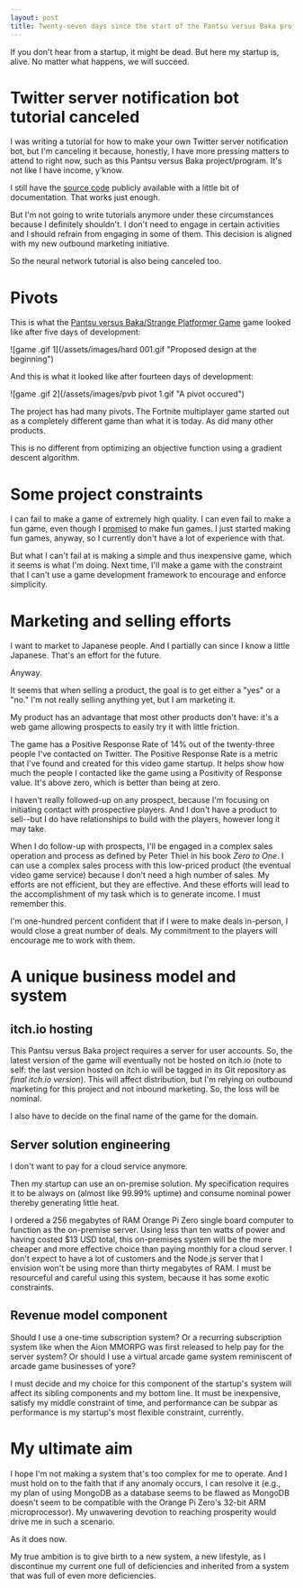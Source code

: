 ```yaml
---
layout: post
title: Twenty-seven days since the start of the Pantsu versus Baka project
---
```


If you don't hear from a startup, it might be dead. But here my startup is, alive. No matter what happens, we will succeed.

# Twitter server notification bot tutorial canceled

I was writing a tutorial for how to make your own Twitter server notification bot, but I'm canceling it because, honestly, I have more pressing matters to attend to right now, such as this Pantsu versus Baka project/program. It's not like I have income, y'know.

I still have the [source code](https://github.com/webDva/Twitter-Server-Notifications-Bot) publicly available with a little bit of documentation. That works just enough.

But I'm not going to write tutorials anymore under these circumstances because I definitely shouldn't. I don't need to engage in certain activities and I should refrain from engaging in some of them. This decision is aligned with my new outbound marketing initiative.

So the neural network tutorial is also being canceled too.

# Pivots

This is what the [Pantsu versus Baka/Strange Platformer Game](https://webdva.itch.io/pantsu-versus-baka) game looked like after five days of development:

![game .gif 1](/assets/images/hard 001.gif "Proposed design at the beginning")

And this is what it looked like after fourteen days of development:

![game .gif 2](/assets/images/pvb pivot 1.gif "A pivot occured")

The project has had many pivots. The Fortnite multiplayer game started out as a completely different game than what it is today. As did many other products.

This is no different from optimizing an objective function using a gradient descent algorithm.

# Some project constraints

I can fail to make a game of extremely high quality. I can even fail to make a fun game, even though I [promised](https://webdva.itch.io/kawaii-ketchup/devlog/40605/i-succeeded-while-making-this-game) to make fun games. I just started making fun games, anyway, so I currently don't have a lot of experience with that.

But what I can't fail at is making a simple and thus inexpensive game, which it seems is what I'm doing. Next time, I'll make a game with the constraint that I can't use a game development framework to encourage and enforce simplicity.

# Marketing and selling efforts

I want to market to Japanese people. And I partially can since I know a little Japanese. That's an effort for the future.

Anyway.

It seems that when selling a product, the goal is to get either a "yes" or a "no." I'm not really selling anything yet, but I am marketing it.

My product has an advantage that most other products don't have: it's a web game allowing prospects to easily try it with little friction.

The game has a Positive Response Rate of 14% out of the twenty-three people I've contacted on Twitter. The Positive Response Rate is a metric that I've found and created for this video game startup. It helps show how much the people I contacted like the game using a Positivity of Response value. It's above zero, which is better than being at zero.

I haven't really followed-up on any prospect, because I'm focusing on initiating contact with prospective players. And I don't have a product to sell--but I do have relationships to build with the players, however long it may take.

When I do follow-up with prospects, I'll be engaged in a complex sales operation and process as defined by Peter Thiel in his book *Zero to One*. I can use a complex sales process with this low-priced product (the eventual video game service) because I don't need a high number of sales. My efforts are not efficient, but they are effective. And these efforts will lead to the accomplishment of my task which is to generate income. I must remember this.

I'm one-hundred percent confident that if I were to make deals in-person, I would close a great number of deals. My commitment to the players will encourage me to work with them.

# A unique business model and system

## itch.io hosting

This Pantsu versus Baka project requires a server for user accounts. So, the latest version of the game will eventually not be hosted on itch.io (note to self: the last version hosted on itch.io will be tagged in its Git repository as *final itch.io version*). This will affect distribution, but I'm relying on outbound marketing for this project and not inbound marketing. So, the loss will be nominal.

I also have to decide on the final name of the game for the domain.

## Server solution engineering

I don't want to pay for a cloud service anymore.

Then my startup can use an on-premise solution. My specification requires it to be always on (almost like 99.99% uptime) and consume nominal power thereby generating little heat.

I ordered a 256 megabytes of RAM Orange Pi Zero single board computer to function as the on-premise server. Using less than ten watts of power and having costed $13 USD total, this on-premises system will be the more cheaper and more effective choice than paying monthly for a cloud server. I don't expect to have a lot of customers and the Node.js server that I envision won't be using more than thirty megabytes of RAM. I must be resourceful and careful using this system, because it has some exotic constraints.

## Revenue model component

Should I use a one-time subscription system? Or a recurring subscription system like when the Aion MMORPG was first released to help pay for the server system? Or should I use a virtual arcade game system reminiscent of arcade game businesses of yore?

I must decide and my choice for this component of the startup's system will affect its sibling components and my bottom line. It must be inexpensive, satisfy my middle constraint of time, and performance can be subpar as performance is my startup's most flexible constraint, currently.

# My ultimate aim

I hope I'm not making a system that's too complex for me to operate. And I must hold on to the faith that if any anomaly occurs, I can resolve it (e.g., my plan of using MongoDB as a database seems to be flawed as MongoDB doesn't seem to be compatible with the Orange Pi Zero's 32-bit ARM microprocessor). My unwavering devotion to reaching prosperity would drive me in such a scenario.

As it does now.

My true ambition is to give birth to a new system, a new lifestyle, as I discontinue my current one full of deficiencies and inherited from a system that was full of even more deficiencies.